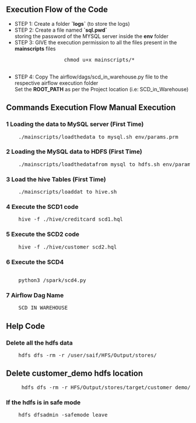 ## Execution Flow of the Code

<ul>
    <li>
    STEP 1: Create a folder <b>`logs`</b> (to store the logs)
    </li>
    <li>
    STEP 2: Create a file named <b>`sql.pwd`</b> <br>
            storing the password of the MYSQL server inside the <b>env</b> folder             
    </li>
    <li>
    STEP 3: GIVE the execution permission to all the files present in the <b>mainscripts</b> files <br>
            <pre>
                chmod u+x mainscripts/*
            </pre>
    </li>
    <li>
    STEP 4: Copy The airflow/dags/scd_in_warehouse.py file to the respective airflow execution folder <br> Set the <b>ROOT_PATH</b>
    as per the Project location (i.e: SCD_in_Warehouse) 
    </li>
</ul>

## Commands Execution Flow Manual Execution

### 1 Loading the data to MySQL server (First Time)
<pre>
    ./mainscripts/loadthedata_to_mysql.sh env/params.prm
</pre>

### 2 Loading the  MySQL data to HDFS (First Time)
<pre>
    ./mainscripts/loadthedatafrom_mysql_to_hdfs.sh env/params.prm sqoop_scripts/sqoop_job.sh
</pre>

### 3 Load the hive Tables (First Time)
<pre>
    ./mainscripts/loaddat_to_hive.sh
</pre>

### 4 Execute the SCD1 code
<pre>
    hive -f ./hive/creditcard_scd1.hql 
</pre>

### 5 Execute the SCD2 code
<pre>
    hive -f ./hive/customer_scd2.hql
</pre>

### 6 Execute the SCD4
<pre>   
    python3 /spark/scd4.py
</pre>

### 7 Airflow Dag Name 
<pre>
    SCD_IN_WAREHOUSE
</pre>


## Help Code

### Delete all the hdfs data
<pre>
    hdfs dfs -rm -r /user/saif/HFS/Output/stores/
</pre>

## Delete customer_demo hdfs location
<pre>
     hdfs dfs -rm -r HFS/Output/stores/target/customer_demo/*
</pre>

### If the hdfs is in safe mode
<pre>
    hdfs dfsadmin -safemode leave
</pre>






